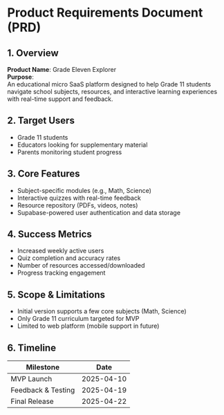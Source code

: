 # Product Requirements Document (PRD)

## 1. Overview
**Product Name**: Grade Eleven Explorer  
**Purpose**:  
An educational micro SaaS platform designed to help Grade 11 students navigate school subjects, resources, and interactive learning experiences with real-time support and feedback.

## 2. Target Users
- Grade 11 students
- Educators looking for supplementary material
- Parents monitoring student progress

## 3. Core Features
- Subject-specific modules (e.g., Math, Science)
- Interactive quizzes with real-time feedback
- Resource repository (PDFs, videos, notes)
- Supabase-powered user authentication and data storage

## 4. Success Metrics
- Increased weekly active users
- Quiz completion and accuracy rates
- Number of resources accessed/downloaded
- Progress tracking engagement

## 5. Scope & Limitations
- Initial version supports a few core subjects (Math, Science)
- Only Grade 11 curriculum targeted for MVP
- Limited to web platform (mobile support in future)

## 6. Timeline
| Milestone               | Date         |
|-------------------------|--------------|
| MVP Launch              | 2025-04-10   |
| Feedback & Testing      | 2025-04-19   |
| Final Release           | 2025-04-22   |
